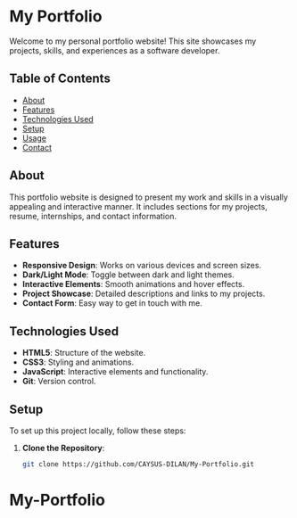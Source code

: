# My Portfolio

Welcome to my personal portfolio website! This site showcases my projects, skills, and experiences as a software developer.

## Table of Contents

- [About](#about)
- [Features](#features)
- [Technologies Used](#technologies-used)
- [Setup](#setup)
- [Usage](#usage)
- [Contact](#contact)

## About

This portfolio website is designed to present my work and skills in a visually appealing and interactive manner. It includes sections for my projects, resume, internships, and contact information.

## Features

- **Responsive Design**: Works on various devices and screen sizes.
- **Dark/Light Mode**: Toggle between dark and light themes.
- **Interactive Elements**: Smooth animations and hover effects.
- **Project Showcase**: Detailed descriptions and links to my projects.
- **Contact Form**: Easy way to get in touch with me.

## Technologies Used

- **HTML5**: Structure of the website.
- **CSS3**: Styling and animations.
- **JavaScript**: Interactive elements and functionality.
- **Git**: Version control.

## Setup

To set up this project locally, follow these steps:

1. **Clone the Repository**:
   ```sh
   git clone https://github.com/CAYSUS-DILAN/My-Portfolio.git
# My-Portfolio
